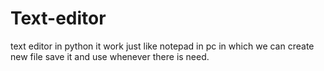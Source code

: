 # Text-editor
text editor in python it work just like notepad in pc in which we can create new file save it and use whenever there is need.

